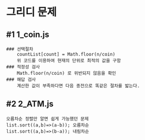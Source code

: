 # 그리디 문제

## #1 1_coin.js
    ### 선택절차
        countList[count] = Math.floor(n/coin)
        위 코드를 이용하여 현재의 단위로 최적의 값을 구함
    ### 적정성 검사
        Math.floor(n/coin) 로 위반되지 않음을 확인
    ### 해답 검사
        계산한 값이 부족하다면 다음 종전으로 똑같은 절차를 밟는다.

## #2 2_ATM.js
    오름차순 정렬만 알면 쉽게 가능했던 문제
    list.sort((a,b)=>(a-b)); 오름차순
    list.sort((a,b)=>(b-a)); 내림차순

